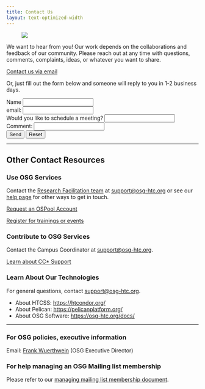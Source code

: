 ```yaml
---
title: Contact Us
layout: text-optimized-width
---
```


<figure class="w-100 figure">
    <img src="https://pages.cs.wisc.edu/~ckoch5/contact-photos/talk-to-us-chicago.jpeg">
</figure>

We want to hear from you! Our work depends on the collaborations and feedback 
of our community. Please reach out at any time with questions, comments, 
complaints, ideas, or whatever you want to share. 

<a class="btn btn-primary me-md-2 text-dark" href="mailto:support@osg-htc.org" role="button">Contact us via email</a>

Or, just fill out the 
form below and someone will reply to you in 1-2 business days. 

 <FORM action="" method="post">
    <P>
    <LABEL for="firstname">Name</LABEL>
              <INPUT type="text" id="firstname"><BR>
    <LABEL for="email">email: </LABEL>
              <INPUT type="text" id="email"><BR>
	<LABEL for="meeting">Would you like to schedule a meeting?</LABEL>
    <INPUT type="checkboxes" name="meeting" value=" "<BR>
	<LABEL for="email">Comment: </LABEL>
              <INPUT type="text input" id="email"><BR>
    <INPUT type="submit" value="Send"> <INPUT type="reset">
    </P>
 </FORM>


***

## Other Contact Resources

### Use OSG Services

Contact the <a href="">Research Facilitation team</a> at support@osg-htc.org or 
see our <a href="https://portal.osg-htc.org/documentation/support_and_training/support/getting-help-from-RCFs/">help page</a> for other ways to get in touch. 

<a class="btn btn-primary me-md-2 text-dark" href="https://portal.osg-htc.org/application" role="button">Request an OSPool Account</a>

<a class="btn btn-primary me-md-2 text-dark" href="https://osgfacilitation.setmore.com/#classes" role="button">Register for trainings or events</a>

### Contribute to OSG Services

Contact the Campus Coordinator at support@osg-htc.org. 

<a class="btn btn-primary me-md-2 text-dark" href="https://osg-htc.org/campus-cyberinfrastructure.html" role="button">Learn about CC* Support</a>

### Learn About Our Technologies

For general questions, contact support@osg-htc.org. 

* About HTCSS: https://htcondor.org/
* About Pelican: https://pelicanplatform.org/
* About OSG Software: https://osg-htc.org/docs/

***

### For OSG policies, executive information
Email: [Frank Wuerthwein](mailto:fkw@ucsd.edu) (OSG Executive Director)

### For help managing an OSG Mailing list membership</h3>

Please refer to our [managing mailing list membership document](./community/mailing-lists).

